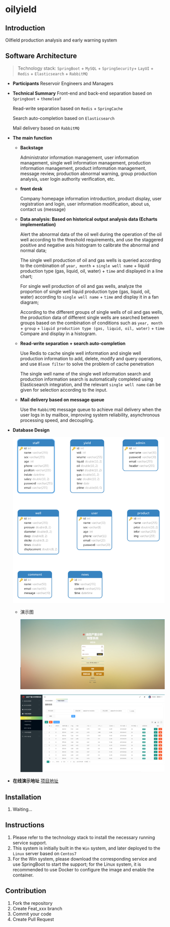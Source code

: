 # oilyield

## Introduction

Oilfield production analysis and early warning system



## Software Architecture

> Technology stack: `SpringBoot` + `MySQL` + `SpringSecurity`+ `LayUI` + `Redis` + `Elasticsearch` + `RabbitMQ`

- **Participants**
   Reservoir Engineers and Managers

- **Technical Summary**
   Front-end and back-end separation based on `Springboot` + `themeleaf`

   Read-write separation based on `Redis` + `SpringCache`

   Search auto-completion based on `Elasticsearch`

   Mail delivery based on `RabbitMQ`

- **The main function** 

   - **Backstage**

     Administrator information management, user information management, single well information management, production information management, product information management, message review, production abnormal warning, group production analysis, user login authority verification, etc.

   - **front desk**

     Company homepage information introduction, product display, user registration and login, user information modification, about us, contact us (message)

   - **Data analysis: Based on historical output analysis data (Echarts implementation)**

     Alert the abnormal data of the oil well during the operation of the oil well according to the threshold requirements, and use the staggered positive and negative axis histogram to calibrate the abnormal and normal data;

     The single well production of oil and gas wells is queried according to the combination of `year, month` + `single well name` + liquid production type (gas, liquid, oil, water) + `time` and displayed in a line chart;

     For single well production of oil and gas wells, analyze the proportion of single well liquid production type (gas, liquid, oil, water) according to `single well name` + `time` and display it in a fan diagram;

     According to the different groups of single wells of oil and gas wells, the production data of different single wells are searched between groups based on the combination of conditions such as `year, month` + `group` + `liquid production type (gas, liquid, oil, water)` + `time` Compare and display in a histogram.

   - **Read-write separation + search auto-completion**

     Use Redis to cache single well information and single well production information to add, delete, modify and query operations, and use `Bloom filter` to solve the problem of cache penetration

     The single well name of the single well information search and production information search is automatically completed using Elasticsearch integration, and the relevant `single well name` can be given for selection according to the input.

   - **Mail delivery based on message queue**

     Use the `RabbitMQ` message queue to achieve mail delivery when the user logs in by mailbox, improving system reliability, asynchronous processing speed, and decoupling.

- **Database Design**

   <img src="imgs/image-20230713184401419.png" alt="image-20230713184401419" style="zoom:80%;" />

   - 演示图

     ![login](imgs/image-1688713871831.png)

     <img src="imgs/menu.png" alt="image-20230713184401419" style="zoom:80%;" />

- **在线演示地址**
  [项目地址](http://162.14.77.92:9732/index.html?language=zh_CN  "项目地址")  



## Installation

1.  Waiting...

## Instructions

1.  Please refer to the technology stack to install the necessary running service support.
2. This system is initially built in the `Win` system, and later deployed to the `Linux` server based on `Centos7`
3. For the Win system, please download the corresponding service and use SpringBoot to start the support; for the Linux system, it is recommended to use Docker to configure the image and enable the container.



## Contribution

1.  Fork the repository
2.  Create Feat_xxx branch
3.  Commit your code
4.  Create Pull Request
